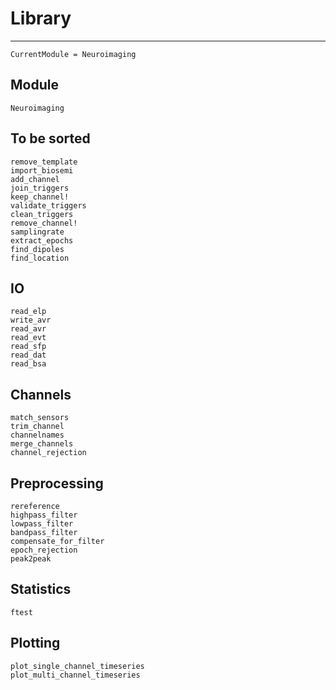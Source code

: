 # Library

---

```@meta
CurrentModule = Neuroimaging
```

## Module
```@docs
Neuroimaging
```

## To be sorted

```@docs
remove_template
import_biosemi 
add_channel
join_triggers
keep_channel!
validate_triggers
clean_triggers
remove_channel!
samplingrate
extract_epochs
find_dipoles
find_location
```

## IO

```@docs
read_elp
write_avr
read_avr
read_evt
read_sfp
read_dat
read_bsa
```

## Channels

```@docs
match_sensors
trim_channel
channelnames
merge_channels
channel_rejection
```

## Preprocessing

```@docs
rereference
highpass_filter
lowpass_filter
bandpass_filter
compensate_for_filter
epoch_rejection
peak2peak
```

## Statistics

```@docs
ftest
```

## Plotting

```@docs
plot_single_channel_timeseries
plot_multi_channel_timeseries
```
